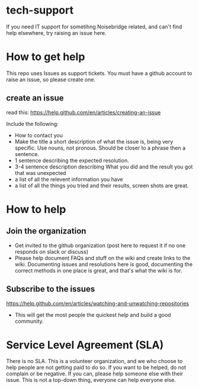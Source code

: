 # tech-support
If you need IT support for sometihng Noisebridge related, and can't find help elsewhere, try raising an issue here.

# How to get help

This repo uses Issues as support tickets.  You must have a github account to raise an issue, so please create one.

## create an issue

read this: https://help.github.com/en/articles/creating-an-issue

Include the following:
- How to contact you
- Make the title a short description of what the issue is, being very specific.  Use nouns, not pronous.  Should be closer to a phrase then a sentence.
- 1 sentence describing the expected resolution.
- 3-4 sentence description describing What you did and the result you got that was unexpected
- a list of all the relevent information you have
- a list of all the things you tried and their results, screen shots are great.

# How to help

## Join the organization

- Get invited to the github organization (post here to request it if no one responds on slack or discuss)
- Please help document FAQs and stuff on the wiki and create links to the wiki.  Documenting issues and resolutions here is good, documenting the correct methods in one place is great, and that's what the wiki is for.

## Subscribe to the issues
https://help.github.com/en/articles/watching-and-unwatching-repositories
- This will get the most people the quickest help and build a good community.

# Service Level Agreement (SLA)

There is no SLA.  This is a volunteer organization, and we who choose to help people are not getting paid to do so.  If you want to be helped, do not complain or be negative.  If you can, please help someone else with their issue.  This is not a top-down thing, everyone can help everyone else.
